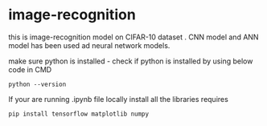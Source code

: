 # image-recognition

this is image-recognition model on CIFAR-10 dataset . 
CNN model and ANN model has been used ad neural network models. 

make sure python is installed - check if python is installed by using below code in CMD
```
python --version
```
If your are running .ipynb file locally install all the libraries requires 

```
pip install tensorflow matplotlib numpy
```
